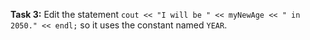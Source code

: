 **Task 3:** Edit the statement `cout << "I will be " << myNewAge << " in 2050." << endl;` so it uses the constant named `YEAR`.
